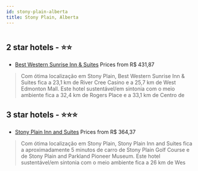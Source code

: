 ```yaml
---
id: stony-plain-alberta
title: Stony Plain, Alberta
---
```


<center><img src="https://i.travelapi.com/hotels/3000000/2790000/2784600/2784551/a535d5b0_z.jpg" alt="" /></center>


##  2 star hotels - ⭐️⭐️

-    [Best Western Sunrise Inn & Suites](https://www.hurb.com/br/aud/https://www.hurb.com/br/hotels/stony-plain/best-western-sunrise-inn-suites-HT-NWFS?cmp=18055) Prices from R$ 431,87
   > Com ótima localização em Stony Plain, Best Western Sunrise Inn & Suites fica a 23,1 km de River Cree Casino e a 25,7 km de West Edmonton Mall.  Este hotel sustentável/em sintonia com o meio ambiente fica a 32,4 km de Rogers Place e a 33,1 km de Centro de 

##  3 star hotels - ⭐️⭐️⭐️

-    [Stony Plain Inn and Suites](https://www.hurb.com/br/aud/https://www.hurb.com/br/hotels/stony-plain/stony-plain-inn-and-suites-HT-92TT?cmp=18055) Prices from R$ 364,37
   > Com ótima localização em Stony Plain, Stony Plain Inn and Suites fica a aproximadamente 5 minutos de carro de Stony Plain Golf Course e de Stony Plain and Parkland Pioneer Museum.  Este hotel sustentável/em sintonia com o meio ambiente fica a 26 km de Wes
